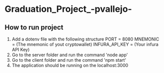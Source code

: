 # Graduation_Project_-pvallejo-
## How to run project
1. Add a dotenv file with the following structure
PORT = 8080
MNEMONIC = (The mnemonic of yout cryptowallet)
INFURA_API_KEY = (Your infura API Key)
2. Go to the server folder and run the command 'node app'
3. Go to the client folder and run the command 'npm start'
4. The application should be running on the localhost:3000